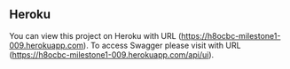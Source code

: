 ## Heroku

You can view this project on Heroku with URL (https://h8ocbc-milestone1-009.herokuapp.com).
To access Swagger please visit with URL (https://h8ocbc-milestone1-009.herokuapp.com/api/ui).